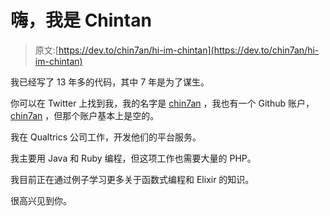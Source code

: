 # 嗨，我是 Chintan

> 原文:[https://dev.to/chin7an/hi-im-chintan](https://dev.to/chin7an/hi-im-chintan)

我已经写了 13 年多的代码，其中 7 年是为了谋生。

你可以在 Twitter 上找到我，我的名字是 [chin7an](https://twitter.com/chin7an) ，我也有一个 Github 账户， [chin7an](https://github.com/chin7an) ，但那个账户基本上是空的。

我在 Qualtrics 公司工作，开发他们的平台服务。

我主要用 Java 和 Ruby 编程，但这项工作也需要大量的 PHP。

我目前正在通过例子学习更多关于函数式编程和 Elixir 的知识。

很高兴见到你。